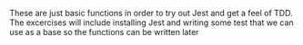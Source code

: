 These are just basic functions in order to try out Jest and get a feel of TDD. The excercises will include installing Jest and writing some test that we can use as a base so the functions can be written later
